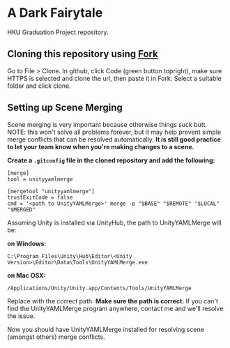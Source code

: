 # A Dark Fairytale
HKU Graduation Project repository.

## Cloning this repository using [Fork](https://git-fork.com/)
Go to File > Clone. In github, click Code (green button topright), make sure HTTPS is selected and clone the url, then paste it in Fork. Select a suitable folder and click clone.

## Setting up Scene Merging
Scene merging is very important because otherwise things suck butt. NOTE: this won't solve all problems forever, but it may help prevent simple merge conflicts that can be resolved automatically. **It is still good practice to let your team know when you're making changes to a scene.**

**Create a `.gitconfig` file in the cloned repository and add the following:**

```
[merge]
tool = unityyamlmerge

[mergetool "unityyamlmerge"]
trustExitCode = false
cmd = '<path to UnityYAMLMerge>' merge -p "$BASE" "$REMOTE" "$LOCAL" "$MERGED"
```

Assuming Unity is installed via UnityHub, the path to UnityYAMLMerge will be:

**on Windows:**
```
C:\Program Files\Unity\Hub\Editor\<Unity Version>\Editor\Data\Tools\UnityYAMLMerge.exe
```

**on Mac OSX:**
```
/Applications/Unity/Unity.app/Contents/Tools/UnityYAMLMerge
```

Replace <path to UnityYAMLMerge> with the correct path. **Make sure the path is correct.** If you can't find the UnityYAMLMerge program anywhere, contact me and we'll resolve the issue.

Now you should have UnityYAMLMerge installed for resolving scene (amongst others) merge conflicts.
